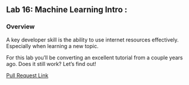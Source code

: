 ## Lab 16: Machine Learning Intro :

### Overview

A key developer skill is the ability to use internet resources effectively. Especially when learning a new topic.

For this lab you’ll be converting an excellent tutorial from a couple years ago. Does it still work? Let’s find out!

[Pull Request Link](https://github.com/HamzaQahoush/data-structures-and-algorithms--Python/pull/9)
